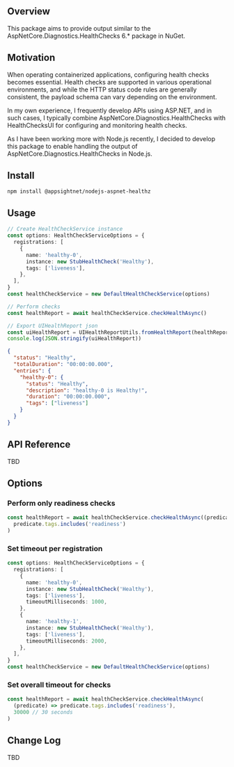 ## Overview

This package aims to provide output similar to the AspNetCore.Diagnostics.HealthChecks 6.\* package in NuGet.

## Motivation

When operating containerized applications, configuring health checks becomes essential. Health checks are supported in various operational environments, and while the HTTP status code rules are generally consistent, the payload schema can vary depending on the environment.

In my own experience, I frequently develop APIs using ASP.NET, and in such cases, I typically combine AspNetCore.Diagnostics.HealthChecks with HealthChecksUI for configuring and monitoring health checks.

As I have been working more with Node.js recently, I decided to develop this package to enable handling the output of AspNetCore.Diagnostics.HealthChecks in Node.js.

## Install

`npm install @appsightnet/nodejs-aspnet-healthz`

## Usage

```ts
// Create HealthCheckService instance
const options: HealthCheckServiceOptions = {
  registrations: [
    {
      name: 'healthy-0',
      instance: new StubHealthCheck('Healthy'),
      tags: ['liveness'],
    },
  ],
}
const healthCheckService = new DefaultHealthCheckService(options)

// Perform checks
const healthReport = await healthCheckService.checkHealthAsync()

// Export UIHealthReport json
const uiHealthReport = UIHealthReportUtils.fromHealthReport(healthReport)
console.log(JSON.stringify(uiHealthReport))
```

```json
{
  "status": "Healthy",
  "totalDuration": "00:00:00.000",
  "entries": {
    "healthy-0": {
      "status": "Healthy",
      "description": "healthy-0 is Healthy!",
      "duration": "00:00:00.000",
      "tags": ["liveness"]
    }
  }
}
```

## API Reference

TBD

## Options

### Perform only readiness checks

```ts
const healthReport = await healthCheckService.checkHealthAsync((predicate) =>
  predicate.tags.includes('readiness')
)
```

### Set timeout per registration

```ts
const options: HealthCheckServiceOptions = {
  registrations: [
    {
      name: 'healthy-0',
      instance: new StubHealthCheck('Healthy'),
      tags: ['liveness'],
      timeoutMilliseconds: 1000,
    },
    {
      name: 'healthy-1',
      instance: new StubHealthCheck('Healthy'),
      tags: ['liveness'],
      timeoutMilliseconds: 2000,
    },
  ],
}
const healthCheckService = new DefaultHealthCheckService(options)
```

### Set overall timeout for checks

```ts
const healthReport = await healthCheckService.checkHealthAsync(
  (predicate) => predicate.tags.includes('readiness'),
  30000 // 30 seconds
)
```

## Change Log

TBD
